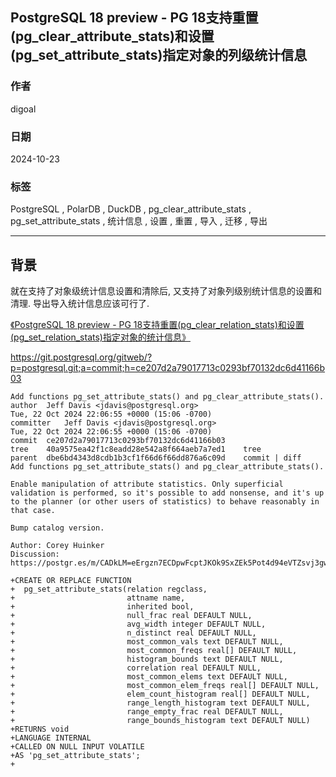 ## PostgreSQL 18 preview - PG 18支持重置(pg_clear_attribute_stats)和设置(pg_set_attribute_stats)指定对象的列级统计信息    
                                                                            
### 作者                                                
digoal                                                
                                                       
### 日期                                                     
2024-10-23                                                
                                                    
### 标签                                                  
PostgreSQL , PolarDB , DuckDB , pg_clear_attribute_stats , pg_set_attribute_stats , 统计信息 , 设置 , 重置 , 导入 , 迁移 , 导出                     
                                                                           
----                                                    
                                                                  
## 背景     
就在支持了对象级统计信息设置和清除后, 又支持了对象列级别统计信息的设置和清理. 导出导入统计信息应该可行了.  
  
[《PostgreSQL 18 preview - PG 18支持重置(pg_clear_relation_stats)和设置(pg_set_relation_stats)指定对象的统计信息》](../202410/20241012_02.md)    
  
https://git.postgresql.org/gitweb/?p=postgresql.git;a=commit;h=ce207d2a79017713c0293bf70132dc6d41166b03  
```  
Add functions pg_set_attribute_stats() and pg_clear_attribute_stats().  
author	Jeff Davis <jdavis@postgresql.org>	  
Tue, 22 Oct 2024 22:06:55 +0000 (15:06 -0700)  
committer	Jeff Davis <jdavis@postgresql.org>	  
Tue, 22 Oct 2024 22:06:55 +0000 (15:06 -0700)  
commit	ce207d2a79017713c0293bf70132dc6d41166b03  
tree	40a9575ea42f1c8eadd28e542a8f664aeb7a7ed1	tree  
parent	dbe6bd4343d8cdb1b3cf1f66d6f66dd876a6c09d	commit | diff  
Add functions pg_set_attribute_stats() and pg_clear_attribute_stats().  
  
Enable manipulation of attribute statistics. Only superficial  
validation is performed, so it's possible to add nonsense, and it's up  
to the planner (or other users of statistics) to behave reasonably in  
that case.  
  
Bump catalog version.  
  
Author: Corey Huinker  
Discussion: https://postgr.es/m/CADkLM=eErgzn7ECDpwFcptJKOk9SxZEk5Pot4d94eVTZsvj3gw@mail.gmail.com  
```  
  
```  
+CREATE OR REPLACE FUNCTION  
+  pg_set_attribute_stats(relation regclass,  
+                         attname name,  
+                         inherited bool,  
+                         null_frac real DEFAULT NULL,  
+                         avg_width integer DEFAULT NULL,  
+                         n_distinct real DEFAULT NULL,  
+                         most_common_vals text DEFAULT NULL,  
+                         most_common_freqs real[] DEFAULT NULL,  
+                         histogram_bounds text DEFAULT NULL,  
+                         correlation real DEFAULT NULL,  
+                         most_common_elems text DEFAULT NULL,  
+                         most_common_elem_freqs real[] DEFAULT NULL,  
+                         elem_count_histogram real[] DEFAULT NULL,  
+                         range_length_histogram text DEFAULT NULL,  
+                         range_empty_frac real DEFAULT NULL,  
+                         range_bounds_histogram text DEFAULT NULL)  
+RETURNS void  
+LANGUAGE INTERNAL  
+CALLED ON NULL INPUT VOLATILE  
+AS 'pg_set_attribute_stats';  
+  
```  
    
